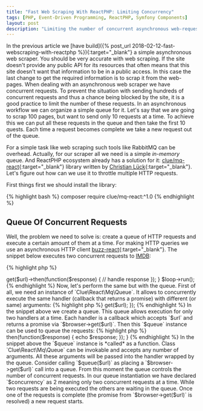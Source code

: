 ```yaml
---
title: "Fast Web Scraping With ReactPHP: Limiting Concurrency"
tags: [PHP, Event-Driven Programming, ReactPHP, Symfony Components]
layout: post
description: "Limiting the number of concurrent asynchronous web-requests with a simple queue in ReactPHP"
---
```


In the previous article we [have build]({% post_url 2018-02-12-fast-webscraping-with-reactphp %}){:target="_blank"} a simple asynchronous web scraper. You should be very accurate with web scraping. If the site doesn't provide any public API for its resources that often means that this site doesn't want that information to be in a public access. In this case the last change to get the required information is to scrap it from the web-pages. When dealing with an asynchronous web scraper we have concurrent requests. To prevent the situation with sending hundreds of concurrent requests and thus a chance being blocked by the site, it is a good practice to limit the number of these requests. In an asynchronous workflow we can organize a simple queue for it. Let's say that we are going to scrap 100 pages, but want to send only 10 requests at a time. To achieve this we can put all these requests in the queue and then take the first 10 quests. Each time a request becomes complete we take a new request out of the queue.

For a simple task like web scraping such tools like RabbitMQ can be overhead. Actually, for our scraper all we need is a simple *in-memory* queue. And ReactPHP ecosystem already has a solution for it: [clue/mq-react](https://github.com/clue/php-mq-react){:target="_blank"} library written by [Christian Lück](https://twitter.com/another_clue){:target="_blank"}. Let's figure out how can we use it to throttle multiple HTTP requests.

First things first we should install the library:

{% highlight bash %}
composer require clue/mq-react:^1.0
{% endhighlight %}

## Queue Of Concurrent Requests

Well, the problem we need to solve is: create a queue of HTTP requests and execute a certain amount of them at a time. For making HTTP queries we use an asynchronous HTTP client [buzz-react](https://github.com/clue/php-buzz-react){:target="_blank"}. The snippet below executes two concurrent requests to [IMDB](http://www.imdb.com):

{% highlight php %}
<?php

use Clue\React\Buzz\Browser;

$loop = React\EventLoop\Factory::create();
$browser = new Browser($loop);

$urls = [
    'http://www.imdb.com/title/tt1270797/',
    'http://www.imdb.com/title/tt2527336/',
];

foreach ($urls as $url) {
    $browser->get($url)->then(function($response) {
        // handle response
    });
}

$loop->run();
{% endhighlight %}

Now, let's perform the same but with the queue. First of all, we need an instance of `Clue\React\Mq\Queue`. It allows to concurrently execute the same handler (callback that returns a promise) with different (or same) arguments:

{% highlight php %}
<?php

use Clue\React\Buzz\Browser;
use Clue\React\Mq\Queue;

$loop = React\EventLoop\Factory::create();
$browser = new Browser($loop);

$queue = new Queue(2, null, function($url) use ($browser) {
    return $browser->get($url);
});
{% endhighlight %}

In the snippet above we create a queue. This queue allows execution for only two handlers at a time. Each handler is a callback which accepts `$url` and returns a promise via `$browser->get($url)`. Then this `$queue` instance can be used to queue the requests:

{% highlight php %}
<?php

$urls = [
    'http://www.imdb.com/title/tt1270797/',
    'http://www.imdb.com/title/tt2527336/',
    'http://www.imdb.com/title/tt4881806/',
];

foreach ($urls as $url) {
    $queue($url)->then(function($response) {
        echo $response;
    });
}
{% endhighlight %}

In the snippet above the `$queue` instance is *called* as a function. Class `Clue\React\Mq\Queue` can be invokable and accepts any number of arguments. All these arguments will be passed into the handler wrapped by the queue. Consider calling `$queue($url)` as placing a `$browser->get($url)` call into a queue. From this moment the queue controls the number of concurrent requests. In our queue instantiation we have declared `$concurrency` as 2 meaning only two concurrent requests at a time. While two requests are being executed the others are waiting in the queue. Once one of the requests is complete (the promise from `$browser->get($url)` is resolved) a new request starts.

